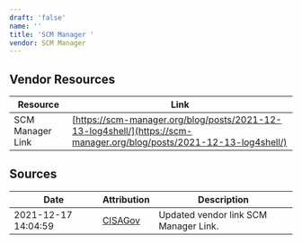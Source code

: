 ```yaml
---
draft: 'false'
name: ''
title: 'SCM Manager '
vendor: SCM Manager
---
```


## Vendor Resources
| Resource | Link |
| --- | --- |
| SCM Manager Link | [https://scm-manager.org/blog/posts/2021-12-13-log4shell/](https://scm-manager.org/blog/posts/2021-12-13-log4shell/) |



## Sources
| Date | Attribution | Description |
| --- | --- | --- |
| 2021-12-17 14:04:59 | [CISAGov](https://raw.githubusercontent.com/cisagov/log4j-affected-db/develop/README.md) | Updated vendor link SCM Manager Link.  |
